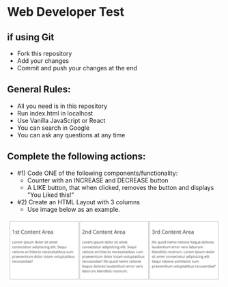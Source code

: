 # Web Developer Test

## if using Git
- Fork this repository
- Add your changes
- Commit and push your changes at the end

## General Rules:
- All you need is in this repository
- Run index.html in localhost
- Use Vanilla JavaScript or React 
- You can search in Google  
- You can ask any questions at any time 

## Complete the following actions:
- #1) Code ONE of the following components/functionality:  
  - Counter with an INCREASE and DECREASE button  
  - A LIKE button, that when clicked, removes the button and displays "You Liked this!"  
- #2) Create an HTML Layout with 3 columns  
  - Use image below as an example.  

    
![3 Colunms](3-columns.png "3 Columns")